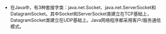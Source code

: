 
- 在Java中，有3种套接字类：java.net.Socket、java.net.ServerSocket和DatagramSocket。其中Socket和ServerSocket类建立在TCP基础上，DatagramSocket类建立在UDP基础上。Java网络程序都采用客户/服务通信模式。